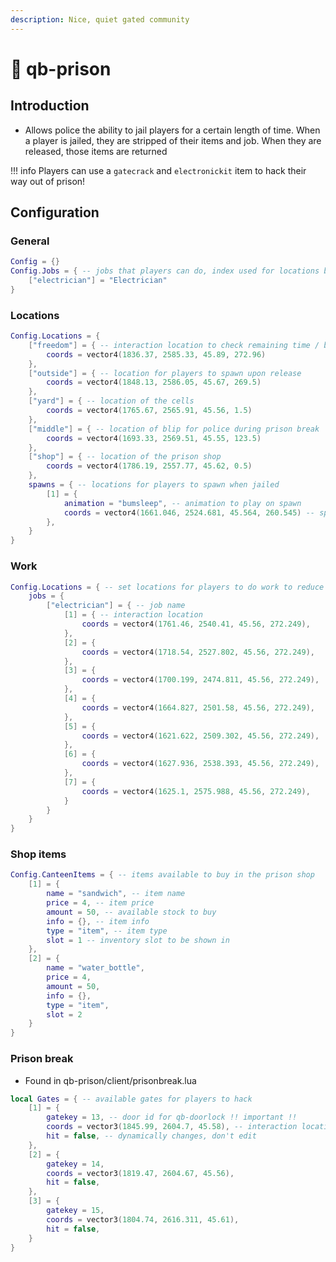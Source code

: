 ```yaml
---
description: Nice, quiet gated community
---
```


# 🔐 qb-prison

## Introduction

* Allows police the ability to jail players for a certain length of time. When a player is jailed, they are stripped of their items and job. When they are released, those items are returned

!!! info
    Players can use a `gatecrack` and `electronickit` item to hack their way out of prison!


## Configuration

### General

```lua
Config = {}
Config.Jobs = { -- jobs that players can do, index used for locations below
    ["electrician"] = "Electrician"
}
```

### Locations

```lua
Config.Locations = {
    ["freedom"] = { -- interaction location to check remaining time / be released
        coords = vector4(1836.37, 2585.33, 45.89, 272.96)
    },
    ["outside"] = { -- location for players to spawn upon release
        coords = vector4(1848.13, 2586.05, 45.67, 269.5)
    },
    ["yard"] = { -- location of the cells
        coords = vector4(1765.67, 2565.91, 45.56, 1.5)
    },
    ["middle"] = { -- location of blip for police during prison break
        coords = vector4(1693.33, 2569.51, 45.55, 123.5)
    },
    ["shop"] = { -- location of the prison shop
        coords = vector4(1786.19, 2557.77, 45.62, 0.5)
    },
    spawns = { -- locations for players to spawn when jailed
        [1] = {
            animation = "bumsleep", -- animation to play on spawn
            coords = vector4(1661.046, 2524.681, 45.564, 260.545) -- spawn loc
        },
    }
}
```

### Work

```lua
Config.Locations = { -- set locations for players to do work to reduce time
    jobs = {
        ["electrician"] = { -- job name
            [1] = { -- interaction location
                coords = vector4(1761.46, 2540.41, 45.56, 272.249),
            },
            [2] = {
                coords = vector4(1718.54, 2527.802, 45.56, 272.249),
            },
            [3] = {
                coords = vector4(1700.199, 2474.811, 45.56, 272.249),
            },
            [4] = {
                coords = vector4(1664.827, 2501.58, 45.56, 272.249),
            },
            [5] = {
                coords = vector4(1621.622, 2509.302, 45.56, 272.249),
            },
            [6] = {
                coords = vector4(1627.936, 2538.393, 45.56, 272.249),
            },
            [7] = {
                coords = vector4(1625.1, 2575.988, 45.56, 272.249),
            }
        }
    }
}
```

### Shop items

```lua
Config.CanteenItems = { -- items available to buy in the prison shop
    [1] = {
        name = "sandwich", -- item name
        price = 4, -- item price
        amount = 50, -- available stock to buy
        info = {}, -- item info
        type = "item", -- item type
        slot = 1 -- inventory slot to be shown in
    },
    [2] = {
        name = "water_bottle",
        price = 4,
        amount = 50,
        info = {},
        type = "item",
        slot = 2
    }
}
```

### Prison break

* Found in qb-prison/client/prisonbreak.lua

```lua
local Gates = { -- available gates for players to hack
    [1] = {
        gatekey = 13, -- door id for qb-doorlock !! important !!
        coords = vector3(1845.99, 2604.7, 45.58), -- interaction location
        hit = false, -- dynamically changes, don't edit
    },
    [2] = {
        gatekey = 14,
        coords = vector3(1819.47, 2604.67, 45.56),
        hit = false,
    },
    [3] = {
        gatekey = 15,
        coords = vector3(1804.74, 2616.311, 45.61),
        hit = false,
    }
}
```

